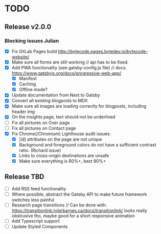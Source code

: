 # TODO

## Release v2.0.0

### Blocking issues Julian

* [x] Fix GitLab Pages build http://bytecode.pages.bytedev.io/bytecode-website/
* [x] Make sure all forms are still working // api has to be fixed.
* [x] Add PWA functionality (see gatsby-config.js file) // docs: https://www.gatsbyjs.org/docs/progressive-web-app/
    * [x] Manifest
    * [x] Caching
    * [x] Offline mode?
* [x] Update documentation from Next to Gatsby
* [x] Convert all existing blogposts to MDX
* [x] Make sure all images are loading correctly for blogposts, including header img
* [x] On the insights page, text should not be underlined
* [ ] Fix all pictures on Over page
* [ ] Fix all pictures on Contact page
* [x] Fix Chrome(/Chromium) Lighthouse audit issues:
    * [x] [id] attributes on the page are not unique
    * [x] Background and foreground colors do not have a sufficient contrast ratio. (Richard issue)
    * [x] Links to cross-origin destinations are unsafe
    * [x] Make sure everything is 80%+, best 90%+

## Release TBD

* [ ] Add RSS feed functionality
* [ ] Where possible, abstract the Gatsby API to make future framework switches less painful
* [ ] Research page transitions // Can be done with: https://transitionlink.tylerbarnes.ca/docs/transitionlink/ looks really obstrusive tho, maybe good for a short responsive animation
* [ ] Add Typescript support
* [ ] Update Styled Components
